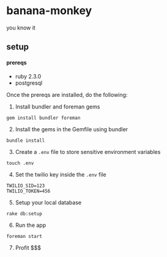 # banana-monkey
you know it

## setup

#### prereqs

- ruby 2.3.0
- postgresql

Once the prereqs are installed, do the following:

1. Install bundler and foreman gems

  ```
  gem install bundler foreman
  ```

2. Install the gems in the Gemfile using bundler

  ```
  bundle install
  ```

3. Create a `.env` file to store sensitive environment variables

  ```
  touch .env
  ```

4. Set the twilio key inside the `.env` file

  ```
  TWILIO_SID=123
  TWILIO_TOKEN=456
  ```

5. Setup your local database

  ```
  rake db:setup
  ```

6. Run the app

  ```
  foreman start
  ```

7. Profit $$$
